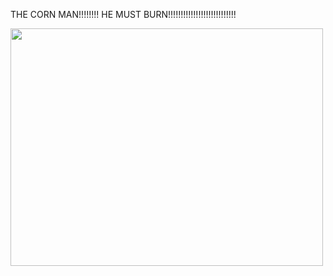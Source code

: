 THE CORN MAN!!!!!!!!
HE MUST BURN!!!!!!!!!!!!!!!!!!!!!!!!!!!

  <img width="500" height="380" src="https://pbs.twimg.com/media/GZyb0KdbAAAl7hz?format=jpg&name=medium">
